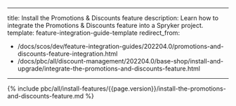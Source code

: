   
---
title: Install the Promotions & Discounts feature
description: Learn how to integrate the Promotions & Discounts feature into a Spryker project.
template: feature-integration-guide-template
redirect_from:
  - /docs/scos/dev/feature-integration-guides/202204.0/promotions-and-discounts-feature-integration.html
  - /docs/pbc/all/discount-management/202204.0/base-shop/install-and-upgrade/integrate-the-promotions-and-discounts-feature.html
---

{% include pbc/all/install-features/{{page.version}}/install-the-promotions-and-discounts-feature.md %} <!-- To edit, see /_includes/pbc/all/install-features/202204.0/install-the-promotions-and-discounts-feature.md -->
